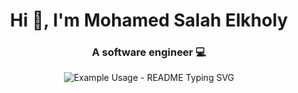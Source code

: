 <h1 align="center">Hi 👋, I'm Mohamed Salah Elkholy</h1>
<h3 align="center">A software engineer 💻</h3>

<p align="center">
  <img src="https://readme-typing-svg.demolab.com/?lines=Full+Stack+Developer;Dot+Net+Developer;ASP.NET+Core;ASP.NET+MVC;Angular;javascript&font=Fira%20Code&center=true&width=380&height=50&duration=4000&pause=1000" alt="Example Usage - README Typing SVG">
</p>

